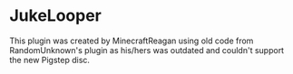 # JukeLooper #

This plugin was created by MinecraftReagan using old code from RandomUnknown's
plugin as his/hers was outdated and couldn't support the new Pigstep disc.
